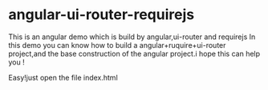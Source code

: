# angular-ui-router-requirejs
This is an angular demo which is build by angular,ui-router and requirejs
In this demo you can know how to build a angular+ruquire+ui-router project,and the base construction of the angular project.i hope this can help you !

Easy!just open the file index.html
